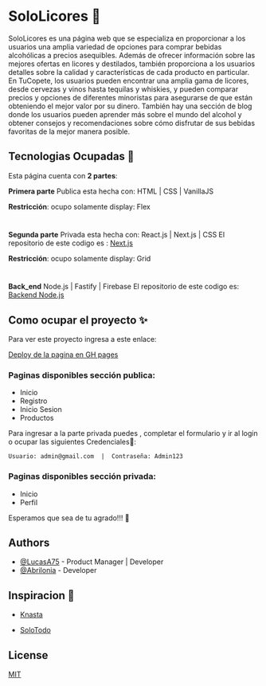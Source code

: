 
# SoloLicores 🍺

SoloLicores es una página web que se especializa en proporcionar a los usuarios una amplia variedad de opciones para comprar bebidas alcohólicas a precios asequibles. Además de ofrecer información sobre las mejores ofertas en licores y destilados, también proporciona a los usuarios detalles sobre la calidad y características de cada producto en particular. En TuCopete, los usuarios pueden encontrar una amplia gama de licores, desde cervezas y vinos hasta tequilas y whiskies, y pueden comparar precios y opciones de diferentes minoristas para asegurarse de que están obteniendo el mejor valor por su dinero. También hay una sección de blog donde los usuarios pueden aprender más sobre el mundo del alcohol y obtener consejos y recomendaciones sobre cómo disfrutar de sus bebidas favoritas de la mejor manera posible.



## Tecnologias Ocupadas 🚀

Esta página cuenta con **2 partes**: 

**Primera parte** Publica esta hecha con:
 HTML | CSS | VanillaJS
 
 **Restricción**: ocupo solamente display: Flex
#
**Segunda parte** Privada esta hecha con:
React.js | Next.js | CSS 
El repositorio de este codigo es :
[Next.js](https://github.com/LucasA75/Next.js_SoloLicores)

 **Restricción**: ocupo solamente display: Grid
#
**Back_end**
Node.js | Fastify | Firebase
El repositorio de este codigo es:
[Backend Node.js](https://github.com/LucasA75/BackEnd_SoloLicores)

## Como ocupar el proyecto ✨
 Para ver este proyecto ingresa a este enlace:

[Deploy de la pagina en GH pages](https://lucasa75.github.io/SoloLicores/)

### Paginas disponibles sección publica:
- Inicio 
- Registro
- Inicio Sesion
- Productos

Para ingresar a la parte privada puedes , completar el formulario y ir al login o ocupar las siguientes
Credenciales🎫:
~~~
Usuario: admin@gmail.com  |  Contraseña: Admin123
~~~

### Paginas disponibles sección privada:
- Inicio 
- Perfil

Esperamos que sea de tu agrado!!! 🤗

## Authors

- [@LucasA75](https://github.com/LucasA75) - Product Manager | Developer
- [@Abrilonia](https://github.com/abrilonia) - Developer

## Inspiracion 🔎

- [Knasta](https://knasta.cl/)

- [SoloTodo](https://www.solotodo.cl/)

## License

[MIT](https://choosealicense.com/licenses/mit/)
